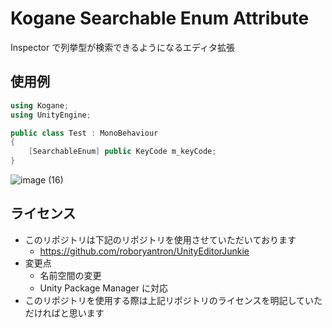 # Kogane Searchable Enum Attribute

Inspector で列挙型が検索できるようになるエディタ拡張

## 使用例

```cs
using Kogane;
using UnityEngine;

public class Test : MonoBehaviour
{
    [SearchableEnum] public KeyCode m_keyCode;
}
```

![image (16)](https://user-images.githubusercontent.com/61863367/81251491-5ffd9000-905e-11ea-9d58-a44fef770cbe.gif)

## ライセンス

* このリポジトリは下記のリポジトリを使用させていただいております
    * https://github.com/roboryantron/UnityEditorJunkie
* 変更点
    * 名前空間の変更
    * Unity Package Manager に対応
* このリポジトリを使用する際は上記リポジトリのライセンスを明記していただければと思います  